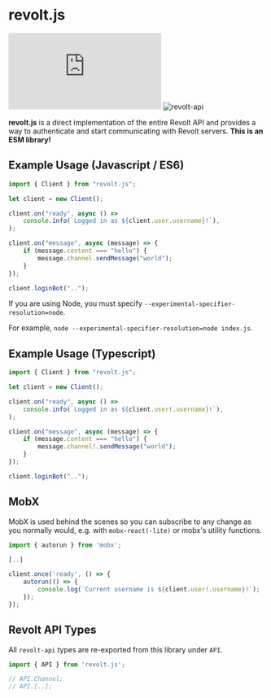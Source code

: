 # revolt.js

![revolt.js](https://img.shields.io/npm/v/revolt.js) ![revolt-api](https://img.shields.io/npm/v/revolt-api?label=Revolt%20API)

**revolt.js** is a direct implementation of the entire Revolt API and provides a way to authenticate and start communicating with Revolt servers. **This is an ESM library!**

## Example Usage (Javascript / ES6)

```javascript
import { Client } from "revolt.js";

let client = new Client();

client.on("ready", async () =>
    console.info(`Logged in as ${client.user.username}!`),
);

client.on("message", async (message) => {
    if (message.content === "hello") {
        message.channel.sendMessage("world");
    }
});

client.loginBot("..");
```

If you are using Node, you must specify `--experimental-specifier-resolution=node`.

For example, `node --experimental-specifier-resolution=node index.js`.

## Example Usage (Typescript)

```typescript
import { Client } from "revolt.js";

let client = new Client();

client.on("ready", async () =>
    console.info(`Logged in as ${client.user!.username}!`),
);

client.on("message", async (message) => {
    if (message.content === "hello") {
        message.channel!.sendMessage("world");
    }
});

client.loginBot("..");
```

## MobX

MobX is used behind the scenes so you can subscribe to any change as you normally would, e.g. with `mobx-react(-lite)` or mobx's utility functions.

```typescript
import { autorun } from 'mobx';

[..]

client.once('ready', () => {
    autorun(() => {
        console.log(`Current username is ${client.user!.username}!`);
    });
});
```

## Revolt API Types

All `revolt-api` types are re-exported from this library under `API`.

```typescript
import { API } from 'revolt.js';

// API.Channel;
// API.[..];
```
